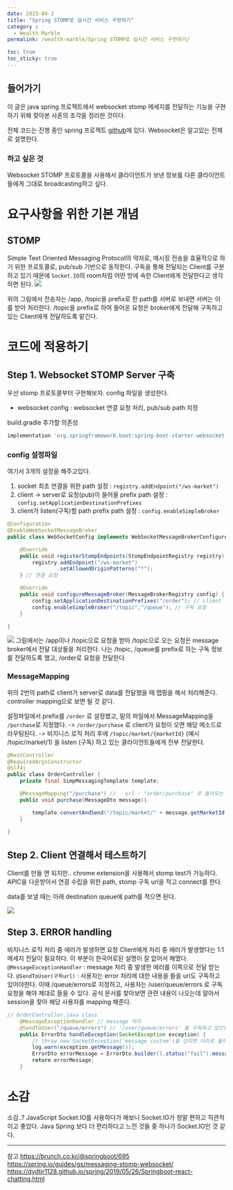 ```yaml
---
date: 2023-04-3
title: "Spring STOMP로 실시간 서비스 구현하기"
category :
  - Wealth Marble
permalink: /wealth-marble/Spring STOMP로 실시간 서비스 구현하기/

toc: true
toc_sticky: true
---
```


## 들어가기
이 글은 java spring 프로젝트에서 websocket stomp 메세지를 전달하는 기능을 구현하기 위해 찾아본 사혼의 조각을 정리한 것이다.


전체 코드는 진행 중인 spring 프로젝트 [github](https://github.com/Eagle2gle/wealth-marble-backend)에 있다.
Websocket은 알고있는 전제로 설명한다.

### 하고 싶은 것

Websocket STOMP 프로토콜을 사용해서 클라이언트가 보낸 정보를 다른 클라이언트들에게 그대로 broadcasting하고 싶다.


# 요구사항을 위한 기본 개념
## STOMP
Simple Text Oriented Messaging Protocol의 약자로, 메시징 전송을 효율적으로 하기 위한 프로토콜로, pub/sub 기반으로 동작한다.
구독을 통해 전달되는 Client를 구분하고 있기 때문에 `Socket.IO`의 room처럼 어떤 방에 속한 Client에게 전달한다고 생각하면 된다.
![](https://velog.velcdn.com/images/kny8092/post/d65badfe-6050-4fad-ae0f-00073b77e572/image.png)

위의 그림에서 전송자는 /app, /topic을 prefix로 한 path를 서버로 보내면 서버는 이를 받아 처리한다.
/topic을 prefix로 하여 들어온 요청은 broker에게 전달해 구독하고 있는 Client에게 전달하도록 맡긴다.

# 코드에 적용하기
## Step 1. Websocket STOMP Server 구축

우선 stomp 프로토콜부터 구현해보자.
config 파일을 생성한다.
- websocket config : websocket 연결 요청 처리, pub/sub path 지정

build.gradle 추가할 의존성
```gradle
implementation 'org.springframework.boot:spring-boot-starter-websocket'
```        
### config 설정파일

여기서 3개의 설정을 해주고있다.
1. socket 최초 연결을 위한 path 설정 : `registry.addEndpoint("/ws-market")`
2. client -> server로 요청(pub)이 들어올 prefix path 설정 : `config.setApplicationDestinationPrefixes`
3. client가 listen(구독)할 path prefix path 설정 : `config.enableSimpleBroker`

```java
@Configuration
@EnableWebSocketMessageBroker
public class WebSocketConfig implements WebSocketMessageBrokerConfigurer {

    @Override
    public void registerStompEndpoints(StompEndpointRegistry registry) {
        registry.addEndpoint("/ws-market")
                .setAllowedOriginPatterns("*");
    } // 연결 요청

    @Override
    public void configureMessageBroker(MessageBrokerRegistry config) {
        config.setApplicationDestinationPrefixes("/order"); // client -> server
        config.enableSimpleBroker("/topic","/queue"); // 구독 요청
    }

}

```

![](https://velog.velcdn.com/images/kny8092/post/ad152d16-90ad-4f2a-9226-26d8805c72c1/image.png)
그림에서는 /app이나 /topic으로 요청을 받아 /topic으로 오는 요청은 message broker에서 전달 대상들을 처리한다.
나는 /topic, /queue를 prefix로 하는 구독 정보를 전달하도록 했고, /order로 요청을 전달한다.

### MessageMapping

위의 2번의 path로 client가 server로 data를 전달했을 때 맵핑을 해서 처리해준다. controller mapping으로 보면 될 것 같다.

설정파일에서 prefix를 `/order` 로 설정했고, 밑의 파일에서 MessageMapping을 `/purchase`로 지정했다. 
-> `/order/purchase` 로 client가 요청이 오면 해당 메소드로 라우팅된다.
-> 비지니스 로직 처리 후에 `/topic/market/{marketId}` (예시 /topic/market/1) 을 listen (구독) 하고 있는 클라이언트들에게 전부 전달한다.

```java
@RestController
@RequiredArgsConstructor
@Slf4j
public class OrderController {
	private final SimpMessagingTemplate template;

    @MessageMapping("/purchase") //   url : "order/purchase" 로 들어오는 정보 처리
    public void purchase(MessageDto message){

        template.convertAndSend("/topic/market/" + message.getMarketId(), message); // topic/market/{마켓아이디}를 듣고있는 client에 전송
    }

}

```

## Step 2. Client 연결해서 테스트하기

Client를 만들 면 되지만.. chrome extension을 사용해서 stomp test가 가능하다.
APIC을 다운받아서 연결 수립을 위한 path, stomp 구독 url을 적고 connect를 한다.

data를 보낼 때는 아래 destination queue에 path를 적으면 된다.

![](https://velog.velcdn.com/images/kny8092/post/b41d8f19-2759-4f2b-a635-c517f04a53b0/image.gif)


## Step 3. ERROR handling

비지니스 로직 처리 중 에러가 발생하면 요청 Client에게 처리 중 에러가 발생했다는 1:1 메세지 전달이 필요하다.
이 부분이 한국어로된 설명이 잘 없어서 해맸다.
`@MessageExceptionHandler` : message 처리 중 발생한 에러를 이쪽으로 전달 받는다.
`@SendToUser(구독url)` : 사용자는 error 처리에 대한 내용을 들을 url도 구독하고 있어야한다. 이때 /queue/errors로 지정하고, 사용자는 /user/queue/errors 로 구독 요청을 해야 제대로 들을 수 있다.
공식 문서를 찾아보면 관련 내용이 나오는데 알아서 session을 찾아 해당 사용자를 mapping 해준다.

```java
// OrderController.java class
	@MessageExceptionHandler // message 처리 
    @SendToUser("/queue/errors") // '/user/queue/errors' 를 구독하고 있으면 보낸 사람에게만 ErrorDto가 전달된다.
    public ErrorDto handleException(SocketException exception) { 
    	// throw new SocketException('message custom')을 던지면 이리로 들어온다.
        log.warn(exception.getMessage());
        ErrorDto errorMessage = ErrorDto.builder().status("fail").message(exception.getMessage()).build();
        return errorMessage;
    }
```

# 소감
소감..?
JavaScript Socket.IO를 사용하다가 해보니 Socket.IO가 정말 편하고 직관적이고 좋았다.
Java Spring 보다 더 편리하다고 느낀 것들 중 하나가 Socket.IO인 것 같다.

---
참고
https://brunch.co.kr/@springboot/695
https://spring.io/guides/gs/messaging-stomp-websocket/
https://dydtjr1128.github.io/spring/2019/05/26/Springboot-react-chatting.html